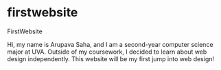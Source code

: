 # firstwebsite
FirstWebsite

Hi, my name is Arupava Saha, and I am a second-year computer science major at UVA. Outside of my coursework, I decided to learn about web design independently. 
This website will be my first jump into web design!
